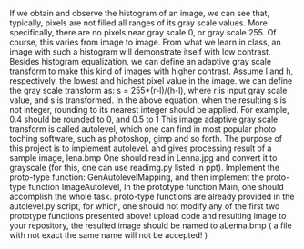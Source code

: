 If we obtain and observe the histogram of an image, we can see that, typically, pixels are not filled all ranges of its gray scale values. More specifically, there are no pixels near gray scale 0, or gray scale 255. Of course, this varies from image to image. 
From what we learn in class, an image with such a histogram will demonstrate itself with low contrast. Besides histogram equalization, we can define an adaptive gray scale transform to make this kind of images with higher contrast. 
Assume l and h, respectively, the lowest and highest pixel value in the image. we can define the gray scale transform as: s = 255*(r-l)/(h-l), where r is input gray scale value, and s is transformed. In the above equation, when the resulting s is not integer, rounding to its nearest integer should be applied. For example, 0.4 should be rounded to 0, and 0.5 to 1
This image adaptive gray scale transform is called autolevel, which one can find in most popular photo toching software, such as photoshop, gimp and so forth.
The purpose of this project is to implement autolevel. and gives processing result of a sample image, lena.bmp
One should read in Lenna.jpg and convert it to grayscale (for this, one can use readimg.py listed in ppt). Implement the proto-type function: GenAutolevelMapping, and then implement the proto-type function ImageAutolevel, In the prototype function Main, one should accomplish the whole task. proto-type functions are already provided in the autolevel.py script, for which, one should not modify any of the first two prototype functions presented above!
upload code and resulting image to your repository, the resulted image should be named to aLenna.bmp ( a file with not exact the same name will not be accepted! )
